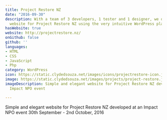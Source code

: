```yaml
---
title: Project Restore NZ
date: "2016-09-30"
description: With a team of 3 developers, 1 tester and 1 designer, we developed a
  website for Project Restore NZ using the very intuitive WordPress platform.
hasWebsite: true
website: http://projectrestore.nz/
onGithub: false
github: ''
languages:
- HTML
- CSS
- JavaScript
- Php
category: WordPress
icon: https://static.clydedsouza.net/images/icons/projectrestore-icon.jpeg
image: https://static.clydedsouza.net/images/projects/project-restore.jpg
imageDescription: Simple and elegant website for Project Restore NZ developed at an
  Impact NPO event

---
```


Simple and elegant website for Project Restore NZ developed at an Impact NPO event 30th September - 2nd October, 2016
